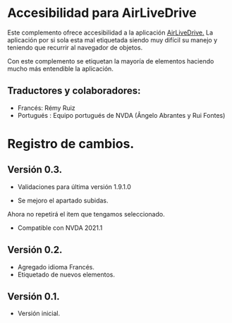 # Accesibilidad para AirLiveDrive

Este complemento ofrece accesibilidad a la aplicación [AirLiveDrive.](https://www.airlivedrive.com/es/) La aplicación por si sola esta mal etiquetada siendo muy difícil su manejo y teniendo que recurrir al navegador de objetos.

Con este complemento se etiquetan la mayoría de elementos haciendo mucho más entendible la aplicación.

## Traductores y colaboradores:

* Francés: Rémy Ruiz
* Portugués : Equipo  portugués  de NVDA (Ângelo Abrantes y Rui Fontes)

# Registro de cambios.
## Versión 0.3.

* Validaciones para última versión 1.9.1.0

* Se mejoro el apartado subidas.

Ahora no repetirá el item que tengamos seleccionado.

* Compatible con NVDA 2021.1

## Versión 0.2.

* Agregado idioma Francés.
* Etiquetado de nuevos elementos.

## Versión 0.1.

* Versión inicial.

